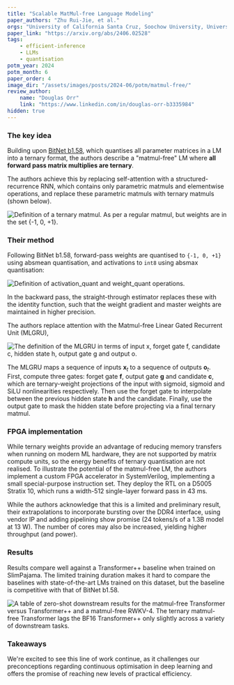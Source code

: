 ```yaml
---
title: "Scalable MatMul-free Language Modeling"
paper_authors: "Zhu Rui-Jie, et al."
orgs: "University of California Santa Cruz, Soochow University, University of California Davis, LuxiTech"
paper_link: "https://arxiv.org/abs/2406.02528"
tags:
    - efficient-inference
    - LLMs
    - quantisation
potm_year: 2024
potm_month: 6
paper_order: 4
image_dir: "/assets/images/posts/2024-06/potm/matmul-free/"
review_author:
    name: "Douglas Orr"
    link: "https://www.linkedin.com/in/douglas-orr-b3335984"
hidden: true
---
```


### The key idea

Building upon [BitNet b1.58](papers-of-the-month/low-rank-galore-and-1_58-bit-weights/#the-era-of-1-bit-llms-all-large-language-models-are-in-158-bits), which quantises all parameter matrices in a LM into a ternary format, the authors describe a "matmul-free" LM where **all forward pass matrix multiplies are ternary**.

The authors achieve this by replacing self-attention with a structured-recurrence RNN, which contains only parametric matmuls and elementwise operations, and replace these parametric matmuls with ternary matmuls (shown below).

<img src="{{ page.image_dir | append: 'ternary-matmul.png' | relative_url }}" alt="Definition of a ternary matmul. As per a regular matmul, but weights are in the set {-1, 0, +1}.">

### Their method

Following BitNet b1.58, forward-pass weights are quantised to `{-1, 0, +1}` using absmean quantisation, and activations to `int8` using absmax quantisation:

<img src="{{ page.image_dir | append: 'algorithm.png' | relative_url }}" alt="Definition of activation_quant and weight_quant operations." class="constrained_img">

In the backward pass, the straight-through estimator replaces these with the identity function, such that the weight gradient and master weights are maintained in higher precision.

The authors replace attention with the Matmul-free Linear Gated Recurrent Unit (MLGRU),

<img src="{{ page.image_dir | append: 'mlgru.png' | relative_url }}" alt="The definition of the MLGRU in terms of input x, forget gate f, candidate c, hidden state h, output gate g and output o." class="constrained_img_small">

The MLGRU maps a sequence of inputs $\boldsymbol{x}_t$ to a sequence of outputs $\boldsymbol{o}_t$. First, compute three gates: forget gate $\boldsymbol{f}$, output gate $\boldsymbol{g}$ and candidate $\boldsymbol{c}$, which are ternary-weight projections of the input with sigmoid, sigmoid and SiLU nonlinearities respectively. Then use the forget gate to interpolate between the previous hidden state $\boldsymbol{h}$ and the candidate. Finally, use the output gate to mask the hidden state before projecting via a final ternary matmul.

### FPGA implementation

While ternary weights provide an advantage of reducing memory transfers when running on modern ML hardware, they are not supported by matrix compute units, so the energy benefits of ternary quantisation are not realised. To illustrate the potential of the matmul-free LM, the authors implement a custom FPGA accelerator in SystemVerilog, implementing a small special-purpose instruction set. They deploy the RTL on a D5005 Stratix 10, which runs a width-512 single-layer forward pass in 43 ms.

While the authors acknowledge that this is a limited and preliminary result, their extrapolations to incorporate bursting over the DDR4 interface, using vendor IP and adding pipelining show promise (24 tokens/s of a 1.3B model at 13 W). The number of cores may also be increased, yielding higher throughput (and power).

### Results

Results compare well against a Transformer++ baseline when trained on SlimPajama. The limited training duration makes it hard to compare the baselines with state-of-the-art LMs trained on this dataset, but the baseline is competitive with that of BitNet b1.58.

<img src="{{ page.image_dir | append: 'zeroshot.png' | relative_url }}" alt="A table of zero-shot downstream results for the matmul-free Transformer versus Transformer++ and a matmul-free RWKV-4. The ternary matmul-free Transformer lags the BF16 Transformer++ only slightly across a variety of downstream tasks.">

### Takeaways

We're excited to see this line of work continue, as it challenges our preconceptions regarding continuous optimisation in deep learning and offers the promise of reaching new levels of practical efficiency.
